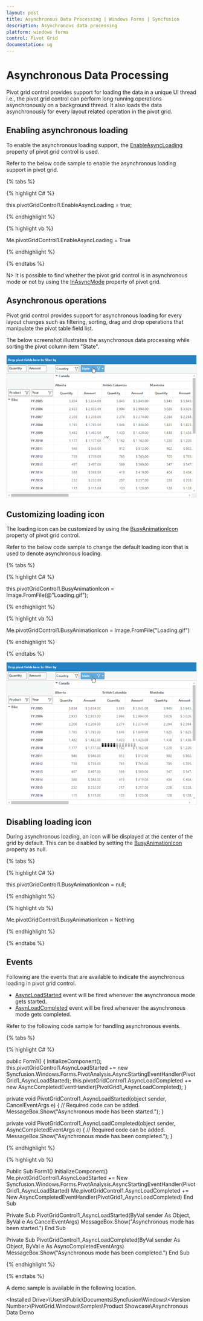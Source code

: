 ```yaml
---
layout: post
title: Asynchronous Data Processing | Windows Forms | Syncfusion
description: Asynchronous data processing
platform: windows forms
control: Pivot Grid
documentation: ug
---
```


# Asynchronous Data Processing

Pivot grid control provides support for loading the data in a unique UI thread i.e., the pivot grid control can perform long running operations asynchronously on a background thread. It also loads the data asynchronously for every layout related operation in the pivot grid.

## Enabling asynchronous loading

To enable the asynchronous loading support, the [EnableAsyncLoading](https://help.syncfusion.com/cr/windowsforms/Syncfusion.PivotAnalysis.Windows~Syncfusion.Windows.Forms.PivotAnalysis.PivotGridControl~EnableAsyncLoading.html) property of pivot grid control is used.

Refer to the below code sample to enable the asynchronous loading support in pivot grid.

{% tabs %}

{% highlight C# %}

this.pivotGridControl1.EnableAsyncLoading = true;

{% endhighlight %}

{% highlight vb %}

Me.pivotGridControl1.EnableAsyncLoading = True

{% endhighlight %}

{% endtabs %}

N> It is possible to find whether the pivot grid control is in asynchronous mode or not by using the [InAsyncMode](https://help.syncfusion.com/cr/windowsforms/Syncfusion.PivotAnalysis.Windows~Syncfusion.Windows.Forms.PivotAnalysis.PivotGridControl~InAsyncMode.html) property of pivot grid.

## Asynchronous operations

Pivot grid control provides support for asynchronous loading for every layout changes such as filtering, sorting, drag and drop operations that manipulate the pivot table field list.

The below screenshot illustrates the asynchronous data processing while sorting the pivot column item "State".

![Asynchronous-Data-Processing_img1](Asynchronous-Data-Processing_images/Asynchronous-Data-Processing_img1.png)

## Customizing loading icon

The loading icon can be customized by using the [BusyAnimationIcon](https://help.syncfusion.com/cr/windowsforms/Syncfusion.PivotAnalysis.Windows~Syncfusion.Windows.Forms.PivotAnalysis.PivotGridControl~BusyAnimationIcon.html) property of pivot grid control.

Refer to the below code sample to change the default loading icon that is used to denote asynchronous loading.

{% tabs %}

{% highlight C# %}

this.pivotGridControl1.BusyAnimationIcon = Image.FromFile(@"Loading.gif");

{% endhighlight %}

{% highlight vb %}

Me.pivotGridControl1.BusyAnimationIcon = Image.FromFile("Loading.gif")

{% endhighlight %}

{% endtabs %}

![Asynchronous-Data-Processing_img2](Asynchronous-Data-Processing_images/Asynchronous-Data-Processing_img2.png)

## Disabling loading icon

During asynchronous loading, an icon will be displayed at the center of the grid by default. This can be disabled by setting the [BusyAnimationIcon](https://help.syncfusion.com/cr/windowsforms/Syncfusion.PivotAnalysis.Windows~Syncfusion.Windows.Forms.PivotAnalysis.PivotGridControl~BusyAnimationIcon.html) property as null.

{% tabs %}

{% highlight C# %}

this.pivotGridControl1.BusyAnimationIcon = null;

{% endhighlight %}

{% highlight vb %}

Me.pivotGridControl1.BusyAnimationIcon = Nothing

{% endhighlight %}

{% endtabs %}

## Events

Following are the events that are available to indicate the asynchronous loading in pivot grid control.

* [AsyncLoadStarted](https://help.syncfusion.com/cr/windowsforms/Syncfusion.PivotAnalysis.Windows~Syncfusion.Windows.Forms.PivotAnalysis.PivotGridControl~AsyncLoadStarted_EV.html) event will be fired whenever the asynchronous mode gets started.
* [AsynLoadCompleted](https://help.syncfusion.com/cr/windowsforms/Syncfusion.PivotAnalysis.Windows~Syncfusion.Windows.Forms.PivotAnalysis.PivotGridControl~AsyncLoadCompleted_EV.html) event will be fired whenever the asynchronous mode gets completed.

Refer to the following code sample for handling asynchronous events.

{% tabs %}

{% highlight C# %}

public Form1()
{
    InitializeComponent();
    this.pivotGridControl1.AsyncLoadStarted += new Syncfusion.Windows.Forms.PivotAnalysis.AsyncStartingEventHandler(PivotGrid1_AsyncLoadStarted);
    this.pivotGridControl1.AsyncLoadCompleted += new AsyncCompletedEventHandler(PivotGrid1_AsyncLoadCompleted);
}

private void PivotGridControl1_AsyncLoadStarted(object sender, CancelEventArgs e)
{
    // Required code can be added.
    MessageBox.Show("Asynchronous mode has been started.");
}

private void PivotGridControl1_AsyncLoadCompleted(object sender, AsyncCompletedEventArgs e)
{
    // Required code can be added.
    MessageBox.Show("Asynchronous mode has been completed.");
}

{% endhighlight %}

{% highlight vb %}

Public Sub Form1()
    InitializeComponent()
    Me.pivotGridControl1.AsyncLoadStarted += New Syncfusion.Windows.Forms.PivotAnalysis.AsyncStartingEventHandler(PivotGrid1_AsyncLoadStarted)
    Me.pivotGridControl1.AsyncLoadCompleted += New AsyncCompletedEventHandler(PivotGrid1_AsyncLoadCompleted)
End Sub

Private Sub PivotGridControl1_AsyncLoadStarted(ByVal sender As Object, ByVal e As CancelEventArgs)
    MessageBox.Show("Asynchronous mode has been started.")
End Sub

Private Sub PivotGridControl1_AsyncLoadCompleted(ByVal sender As Object, ByVal e As AsyncCompletedEventArgs)
    MessageBox.Show("Asynchronous mode has been completed.")
End Sub

{% endhighlight %}

{% endtabs %}

A demo sample is available in the following location.

&lt;Installed Drive&gt;\Users\Public\Documents\Syncfusion\Windows\\&lt;Version Number&gt;\PivotGrid.Windows\Samples\Product Showcase\Asynchronous Data Demo